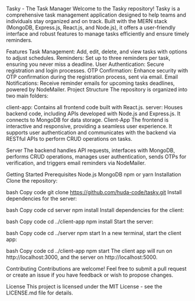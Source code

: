 Tasky -  The Task Manager
Welcome to the Tasky repository! Tasky is a comprehensive task management application designed to help teams and individuals stay organized and on track. Built with the MERN stack (MongoDB, Express.js, React.js, and Node.js), it offers a user-friendly interface and robust features to manage tasks efficiently and ensure timely reminders.

Features
Task Management: Add, edit, delete, and view tasks with options to adjust schedules.
Reminders: Set up to three reminders per task, ensuring you never miss a deadline.
User Authentication: Secure registration and login processes.
OTP Confirmation: Enhance security with OTP confirmation during the registration process, sent via email.
Email Notifications: Receive reminder emails for upcoming tasks deadlines, powered by NodeMailer.
Project Structure
The repository is organized into two main folders:

client-app: Contains all frontend code built with React.js.
server: Houses backend code, including APIs developed with Node.js and Express.js. It connects to MongoDB for data storage.
Client-App
The frontend is interactive and responsive, providing a seamless user experience. It supports user authentication and communicates with the backend via RESTful APIs to perform CRUD operations on tasks.

Server
The backend handles API requests, interfaces with MongoDB, performs CRUD operations, manages user authentication, sends OTPs for verification, and triggers email reminders via NodeMailer.

Getting Started
Prerequisites
Node.js
MongoDB
npm or yarn
Installation
Clone the repository:

bash
Copy code
git clone https://github.com/huda-code/tasky.git
Install dependencies for the server:

bash
Copy code
cd server
npm install
Install dependencies for the client:

bash
Copy code
cd ../client-app
npm install
Start the server:

bash
Copy code
cd ../server
npm start
In a new terminal, start the client app:

bash
Copy code
cd ../client-app
npm start
The client app will run on http://localhost:3000, and the server on http://localhost:5000.

Contributing
Contributions are welcome! Feel free to submit a pull request or create an issue if you have feedback or wish to propose changes.

License
This project is licensed under the MIT License - see the LICENSE.md file for details.
